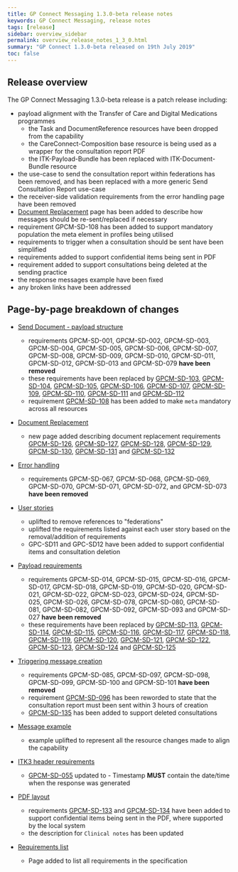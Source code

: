 ```yaml
---
title: GP Connect Messaging 1.3.0-beta release notes
keywords: GP Connect Messaging, release notes
tags: [release]
sidebar: overview_sidebar
permalink: overview_release_notes_1_3_0.html
summary: "GP Connect 1.3.0-beta released on 19th July 2019"
toc: false
---
```


## Release overview ##

The GP Connect Messaging 1.3.0-beta release is a patch release including:
- payload alignment with the Transfer of Care and Digital Medications programmes
  - the Task and DocumentReference resources have been dropped from the capability
  - the CareConnect-Composition base resource is being used as a wrapper for the consultation report PDF
  - the ITK-Payload-Bundle has been replaced with ITK-Document-Bundle resource
- the use-case to send the consultation report within federations has been removed, and has been replaced with a more generic Send Consultation Report use-case
- the receiver-side validation requirements from the error handling page have been removed
- [Document Replacement](senddocument_fedcon_resend.html) page has been added to describe how messages should be re-sent/replaced if necessary
- requirement GPCM-SD-108 has been added to support mandatory population the meta element in profiles being utilised
- requirements to trigger when a consultation should be sent have been simplified
- requirements added to support confidential items being sent in PDF
- requirement added to support consultations being deleted at the sending practice 
- the response messages example have been fixed
- any broken links have been addressed


## Page-by-page breakdown of changes ##

- [Send Document - payload structure](senddocument_payload.html)
  - requirements GPCM-SD-001, GPCM-SD-002, GPCM-SD-003, GPCM-SD-004, GPCM-SD-005, GPCM-SD-006, GPCM-SD-007, GPCM-SD-008, GPCM-SD-009, GPCM-SD-010, GPCM-SD-011, GPCM-SD-012, GPCM-SD-013 and GPCM-SD-079 **have been removed**
  - these requirements have been replaced by [GPCM-SD-103](senddocument_fedcon_itk3.html#GPCM-SD-103), [GPCM-SD-104](senddocument_fedcon_itk3.html#GPCM-SD-104), [GPCM-SD-105](senddocument_fedcon_itk3.html#GPCM-SD-105), [GPCM-SD-106](senddocument_fedcon_itk3.html#GPCM-SD-106), [GPCM-SD-107](senddocument_fedcon_itk3.html#GPCM-SD-107), [GPCM-SD-109](senddocument_fedcon_itk3.html#GPCM-SD-109), [GPCM-SD-110](senddocument_fedcon_itk3.html#GPCM-SD-110), [GPCM-SD-111](senddocument_fedcon_itk3.html#GPCM-SD-111) and [GPCM-SD-112](senddocument_fedcon_itk3.html#GPCM-SD-112)   
  - requirement [GPCM-SD-108](senddocument_payload.html#GPCM-SD-108) has been added to make `meta` mandatory across all resources

- [Document Replacement](senddocument_fedcon_resend.html) 
  - new page added describing document replacement requirements [GPCM-SD-126](senddocument_fedcon_resend.html#GPCM-SD-126), [GPCM-SD-127](senddocument_fedcon_resend.html#GPCM-SD-127), [GPCM-SD-128](senddocument_fedcon_resend.html#GPCM-SD-128), [GPCM-SD-129](senddocument_fedcon_resend.html#GPCM-SD-129), [GPCM-SD-130](senddocument_fedcon_resend.html#GPCM-SD-130), [GPCM-SD-131](senddocument_fedcon_resend.html#GPCM-SD-131) and [GPCM-SD-132](senddocument_fedcon_resend.html#GPCM-SD-132)

- [Error handling](senddocument_fedcon_errors.html)
  - requirements GPCM-SD-067, GPCM-SD-068, GPCM-SD-069, GPCM-SD-070, GPCM-SD-071, GPCM-SD-072, and GPCM-SD-073 **have been removed**

- [User stories](senddocument_userstories.html)
  - uplifted to remove references to "federations"
  - uplifted the requirements listed against each user story based on the removal/addition of requirements
  - GPC-SD11 and GPC-SD12 have been added to support confidential items and consultation deletion
  
- [Payload requirements](senddocument_fedcon_payload.html)
  - requirements GPCM-SD-014, GPCM-SD-015, GPCM-SD-016, GPCM-SD-017, GPCM-SD-018, GPCM-SD-019, GPCM-SD-020, GPCM-SD-021, GPCM-SD-022, GPCM-SD-023, GPCM-SD-024, GPCM-SD-025, GPCM-SD-026, GPCM-SD-078, GPCM-SD-080, GPCM-SD-081, GPCM-SD-082, GPCM-SD-092, GPCM-SD-093 and GPCM-SD-027 **have been removed**
  - these requirements have been replaced by [GPCM-SD-113](senddocument_fedcon_payload.html#GPCM-SD-113), [GPCM-SD-114](senddocument_fedcon_payload.html#GPCM-SD-114), [GPCM-SD-115](senddocument_fedcon_payload.html#GPCM-SD-115), [GPCM-SD-116](senddocument_fedcon_payload.html#GPCM-SD-116), [GPCM-SD-117](senddocument_fedcon_payload.html#GPCM-SD-117), [GPCM-SD-118](senddocument_fedcon_payload.html#GPCM-SD-118), [GPCM-SD-119](senddocument_fedcon_payload.html#GPCM-SD-119), [GPCM-SD-120](senddocument_fedcon_payload.html#GPCM-SD-120), [GPCM-SD-121](senddocument_fedcon_payload.html#GPCM-SD-121), [GPCM-SD-122](senddocument_fedcon_payload.html#GPCM-SD-122), [GPCM-SD-123](senddocument_fedcon_payload.html#GPCM-SD-123), [GPCM-SD-124](senddocument_fedcon_payload.html#GPCM-SD-124) and [GPCM-SD-125](senddocument_fedcon_payload.html#GPCM-SD-125) 
  
- [Triggering message creation](senddocument_fedcon_trigger.html)
  - requirements GPCM-SD-085, GPCM-SD-097, GPCM-SD-098, GPCM-SD-099, GPCM-SD-100 and GPCM-SD-101 **have been removed**
  - requirement [GPCM-SD-096](senddocument_fedcon_trigger.html#GPCM-SD-096) has been reworded to state that the consultation report must been sent within 3 hours of creation
  - [GPCM-SD-135](senddocument_fedcon_trigger.html#GPCM-SD-135) has been added to support deleted consultations
  
- [Message example](senddocument_fedcon_example.html)
  - example uplifted to represent all the resource changes made to align the capability

- [ITK3 header requirements](senddocument_fedcon_itk3.html)
  - [GPCM-SD-055](senddocument_fedcon_itk3.html#GPCM-SD-055) updated to - Timestamp **MUST** contain the date/time when the response was generated

- [PDF layout](senddocument_fedcon_busreq_pdf.html)
  - requirements [GPCM-SD-133](senddocument_fedcon_busreq_pdf.html#GPCM-SD-133) and [GPCM-SD-134](senddocument_fedcon_busreq_pdf.html#GPCM-SD-134) have been added to support confidential items being sent in the PDF, where supported by the local system
  - the description for `Clinical notes` has been updated

- [Requirements list](senddocument_fedcon_reqs.html)
  - Page added to list all requirements in the specification